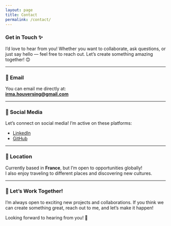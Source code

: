 ```yaml
---
layout: page
title: Contact
permalink: /contact/
---
```


### Get in Touch ✨

I’d love to hear from you! Whether you want to collaborate, ask questions, or just say hello — feel free to reach out. Let’s create something amazing together! 😊

---

### 📧 Email

You can email me directly at:  
**[irma.houversing@gmail.com](mailto:irma.houversing@gmail.com)**

---

### 📱 Social Media

Let’s connect on social media! I’m active on these platforms:

- [LinkedIn](https://www.linkedin.com/in/irma-hs)  
- [GitHub](https://github.com/irmahs)  

---

### 📍 Location

Currently based in **France**, but I’m open to opportunities globally!  
I also enjoy traveling to different places and discovering new cultures.

---

### 🌟 Let’s Work Together!

I’m always open to exciting new projects and collaborations. If you think we can create something great, reach out to me, and let’s make it happen!

Looking forward to hearing from you! 💬
